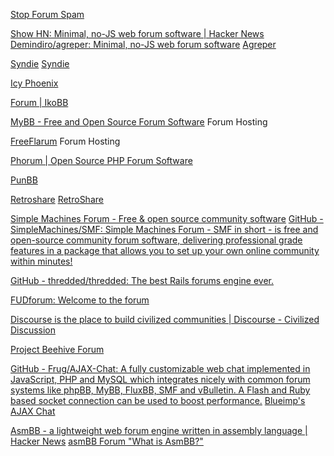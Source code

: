 
[Stop Forum Spam](https://www.stopforumspam.com/)

[Show HN: Minimal, no-JS web forum software | Hacker News](https://news.ycombinator.com/item?id=33153152)
[Demindiro/agreper: Minimal, no-JS web forum software](https://github.com/Demindiro/agreper)
[Agreper](https://forum.agreper.com/)

[Syndie](https://syndie.de)
[Syndie](https://syndie.de/index.html)

[Icy Phoenix](https://www.icyphoenix.com)

[Forum | IkoBB](https://ikobb.de)

[MyBB - Free and Open Source Forum Software](https://mybb.com)
Forum Hosting

[FreeFlarum](https://freeflarum.com/)
Forum Hosting

[Phorum | Open Source PHP Forum Software](https://www.phorum.org)

[PunBB](https://punbb.informer.com)

[Retroshare](https://retroshare.cc/)
[RetroShare](https://f-droid.org/en/packages/org.retroshare.android.qml_app/)

[Simple Machines Forum - Free & open source community software](https://www.simplemachines.org)
[GitHub - SimpleMachines/SMF: Simple Machines Forum - SMF in short - is free and open-source community forum software, delivering professional grade features in a package that allows you to set up your own online community within minutes!](https://github.com/SimpleMachines/SMF)

[GitHub - thredded/thredded: The best Rails forums engine ever.](https://github.com/thredded/thredded)

[FUDforum: Welcome to the forum](http://fudforum.org/forum)

[Discourse is the place to build civilized communities | Discourse - Civilized Discussion](https://www.discourse.org)

[Project Beehive Forum](https://www.beehiveforum.co.uk)

[GitHub - Frug/AJAX-Chat: A fully customizable web chat implemented in JavaScript, PHP and MySQL which integrates nicely with common forum systems like phpBB, MyBB, FluxBB, SMF and vBulletin. A Flash and Ruby based socket connection can be used to boost performance.](https://github.com/Frug/AJAX-Chat)
[Blueimp's AJAX Chat](https://frug.github.io/AJAX-Chat/)

[AsmBB - a lightweight web forum engine written in assembly language | Hacker News](https://news.ycombinator.com/item?id=38983742)
[asmBB Forum "What is AsmBB?"](https://asmbb.org/what-is-asmbb.1/)

